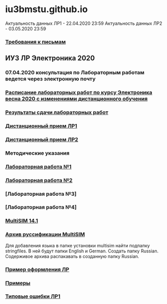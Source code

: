 # iu3bmstu.github.io

Актуальность данных ЛР1 - 22.04.2020 23:59
Актуальность данных ЛР2 - 03.05.2020 23:59
### [Требования к письмам](https://github.com/iu3bmstu/iu3bmstu.github.io/raw/master/%D0%A2%D1%80%D0%B5%D0%B1%D0%BE%D0%B2%D0%B0%D0%BD%D0%B8%D1%8F%20%D0%BA%20%D0%BF%D0%B8%D1%81%D1%8C%D0%BC%D0%B0%D0%BC.pdf)
## ИУ3 ЛР Электроника 2020
### 07.04.2020 консультация по Лабораторным работам ведется через электронную почту
### [Расписание лабораторных работ по курсу Электроника весна 2020 c изменениями дистанционного обучения](https://github.com/iu3bmstu/iu3bmstu.github.io/raw/master/%D0%A0%D0%B0%D1%81%D0%BF%D0%B8%D1%81%D0%B0%D0%BD%D0%B8%D0%B5%20%D0%9B%D0%A0%20%D0%AD%D0%BB%D0%B5%D0%BA%D1%82%D1%80%D0%BE%D0%BD%D0%B8%D0%BA%D0%B0%20%D0%B2%D0%B5%D1%81%D0%BD%D0%B0%202020.pdf)
### [Результаты сдачи лабораторных работ](https://github.com/iu3bmstu/iu3bmstu.github.io/raw/master/2020-%D0%9B%D0%A0-%D0%AD%D0%BB%D0%B5%D0%BA%D1%82%D1%80%D0%BE%D0%BD%D0%B8%D0%BA%D0%B0.pdf)
### [Дистанционный прием ЛР1](https://github.com/iu3bmstu/iu3bmstu.github.io/raw/master/2020-%D0%9B%D0%A01-%D0%AD%D0%BB%D0%B5%D0%BA%D1%82%D1%80%D0%BE%D0%BD%D0%B8%D0%BA%D0%B0.pdf)
### [Дистанционный прием ЛР2](https://github.com/iu3bmstu/iu3bmstu.github.io/raw/master/2020-%D0%9B%D0%A02-%D0%AD%D0%BB%D0%B5%D0%BA%D1%82%D1%80%D0%BE%D0%BD%D0%B8%D0%BA%D0%B0.pdf)
### Методические указания
### [Лабораторная работа №1](https://github.com/iu3bmstu/iu3bmstu.github.io/raw/master/%D0%9B%D0%A0_%D0%AD%D0%BB%D0%B5%D0%BA%D1%82%D1%80%D0%BE%D0%BD%D0%B8%D0%BA%D0%B0_2020_%D0%9C%D0%A3.pdf)
### [Лабораторная работа №2](https://github.com/iu3bmstu/iu3bmstu.github.io/raw/master/%D0%9C%D0%B5%D1%82%D0%BE%D0%B4%D0%B8%D1%87%D0%B5%D1%81%D0%BA%D0%B8%D0%B5%20%D1%83%D0%BA%D0%B0%D0%B7%D0%B0%D0%BD%D0%B8%D1%8F%20%D0%AD%D0%BB%D0%B5%D0%BA%D1%82%D1%80%D0%BE%D0%BD%D0%B8%D0%BA%D0%B0%20%D0%9B%D0%A02.pdf)
### [Лабораторная работа №3]
### [Лабораторная работа №4]
### [MultiSIM 14.1](http://download.ni.com/support/softlib/Core/Circuit_Design_Suite/14.1/14.1/NI_Circuit_Design_Suite_14_1_Education.zip)
### [Архив руссификации MultiSIM](https://github.com/iu3bmstu/iu3bmstu.github.io/raw/master/Russian14.rar)
Для добавления языка в папке установки multisim найти подпапку stringfiles. В ней будут папки English и German. Создать папку Russian. Содерживое архива распакавать в созданную папку Russian.
### [Пример оформления ЛР](https://github.com/iu3bmstu/iu3bmstu.github.io/raw/master/%D0%9F%D1%80%D0%B8%D0%BC%D0%B5%D1%80-%D0%BE%D1%84%D0%BE%D1%80%D0%BC%D0%BB%D0%B5%D0%BD%D0%B8%D0%B5%20%D0%9B%D0%A0.doc)
### [Примеры](https://github.com/iu3bmstu/iu3bmstu.github.io/tree/master/%D0%9F%D1%80%D0%B8%D0%BC%D0%B5%D1%80%D1%8B)
### [Типовые ошибки ЛР1](https://github.com/iu3bmstu/iu3bmstu.github.io/raw/master/%D0%A2%D0%B8%D0%BF%D0%BE%D0%B2%D1%8B%D0%B5%20%D0%BE%D1%88%D0%B8%D0%B1%D0%BA%D0%B8%20%D0%9B%D0%A01.pdf)